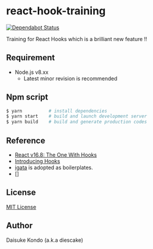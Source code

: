 # react-hook-training

[![Dependabot Status](https://api.dependabot.com/badges/status?host=github&identifier=165770216)](https://dependabot.com)

Training for React Hooks which is a brilliant new feature !!

## Requirement

- Node.js v8.xx
  - Latest minor revision is recommended

## Npm script

```sh
$ yarn          # install dependencies
$ yarn start    # build and launch development server
$ yarn build    # build and generate production codes
```

## Reference

- [React v16.8: The One With Hooks](https://reactjs.org/blog/2019/02/06/react-v16.8.0.html)
- [Introducing Hooks](https://reactjs.org/docs/hooks-intro.html)
- [igata](https://github.com/diescake/igata) is adopted as boilerplates.
- []

## License

[MIT License](https://github.com/diescake/react-hook-training/blob/master/LICENSE)

## Author

Daisuke Kondo (a.k.a diescake)
